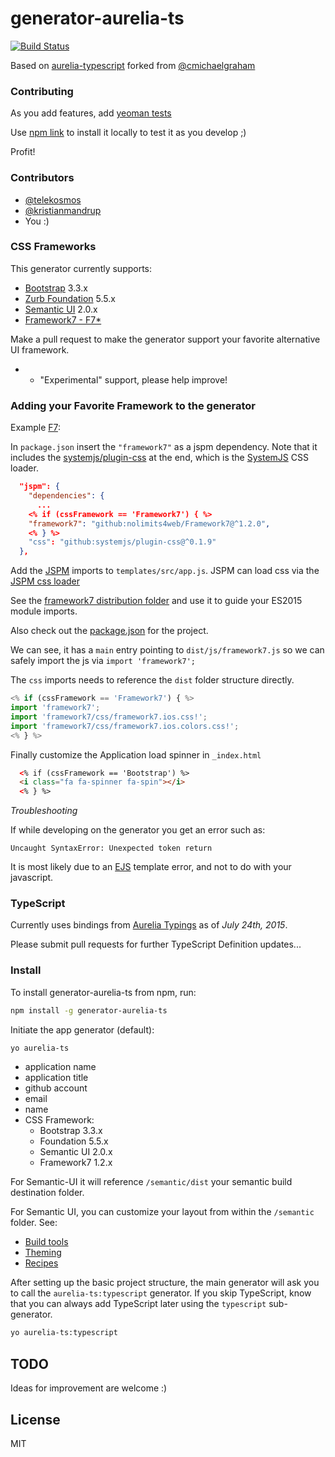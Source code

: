 # generator-aurelia-ts

[![Build Status](https://secure.travis-ci.org/kristianmandrup/generator-aurelia-ts.png?branch=master)](https://travis-ci.org/kristianmandrup/generator-aurelia-ts)

Based on [aurelia-typescript](https://github.com/kristianmandrup/aurelia-typescript) forked from [@cmichaelgraham](https://github.com/cmichaelgraham/aurelia-typescript)

### Contributing

As you add features, add [yeoman tests](http://yeoman.io/authoring/testing.html)

Use [npm link](http://justjs.com/posts/npm-link-developing-your-own-npm-modules-without-tears) to install it locally to test it as you develop ;)

Profit!

### Contributors

- [@telekosmos](https://github.com/telekosmos)
- [@kristianmandrup](https://github.com/kristianmandrup)
- You :)

### CSS Frameworks

This generator currently supports:
- [Bootstrap](http://getbootstrap.com) 3.3.x
- [Zurb Foundation](http://foundation.zurb.com/) 5.5.x
- [Semantic UI](semantic-ui.com) 2.0.x
- [Framework7 - F7*](http://www.idangero.us/framework7)

Make a pull request to make the generator support your favorite alternative UI framework.

* - "Experimental" support, please help improve!

### Adding your Favorite Framework to the generator

Example [F7](http://www.idangero.us/framework7):

In `package.json` insert the `"framework7"` as a jspm dependency. Note that it includes the [systemjs/plugin-css](https://github.com/systemjs/plugin-css) at the end, which is the [SystemJS](https://github.com/systemjs/systemjs) CSS loader.

```json
  "jspm": {
    "dependencies": {
      ...
    <% if (cssFramework == 'Framework7') { %>
    "framework7": "github:nolimits4web/Framework7@^1.2.0",
    <% } %>
    "css": "github:systemjs/plugin-css@^0.1.9"
  },
```

Add the [JSPM](jspm.io) imports to `templates/src/app.js`.
JSPM can load css via the [JSPM css loader](https://github.com/geelen/jspm-loader-css)

See the [framework7 distribution folder](https://github.com/nolimits4web/Framework7/tree/master/dist) and use it to guide your ES2015 module imports.

Also check out the [package.json](https://github.com/nolimits4web/Framework7/tree/master/package.json) for the project.

We can see, it has a `main` entry pointing to `dist/js/framework7.js` so we can safely import the js via `import 'framework7';`

The `css` imports needs to reference the `dist` folder structure directly.

```js
<% if (cssFramework == 'Framework7') { %>
import 'framework7';
import 'framework7/css/framework7.ios.css!';
import 'framework7/css/framework7.ios.colors.css!';
<% } %>
```

Finally customize the Application load spinner in `_index.html`

```html
  <% if (cssFramework == 'Bootstrap') %>
  <i class="fa fa-spinner fa-spin"></i>
  <% } %>
```

*Troubleshooting*

If while developing on the generator you get an error such as:

`Uncaught SyntaxError: Unexpected token return`

It is most likely due to an [EJS](http://ejs.co/) template error, and not to do with your javascript.

### TypeScript

Currently uses bindings from [Aurelia Typings](https://github.com/cmichaelgraham/aurelia-typescript-atom/tree/master/skel-nav-ts/typings/aurelia) as of *July 24th, 2015*.

Please submit pull requests for further TypeScript Definition updates...

### Install

To install generator-aurelia-ts from npm, run:

```bash
npm install -g generator-aurelia-ts
```

Initiate the app generator (default):

```bash
yo aurelia-ts
```

- application name
- application title
- github account
- email
- name
- CSS Framework:
  - Bootstrap 3.3.x
  - Foundation 5.5.x
  - Semantic UI 2.0.x
  - Framework7 1.2.x

For Semantic-UI it will reference `/semantic/dist` your semantic build destination folder.

For Semantic UI, you can customize your layout from within the `/semantic` folder. See:
- [Build tools](http://semantic-ui.com/introduction/build-tools.html)
- [Theming](http://semantic-ui.com/usage/theming.html)
- [Recipes](http://semantic-ui.com/introduction/advanced-usage.html)

After setting up the basic project structure, the main generator will ask you to call the `aurelia-ts:typescript` generator.
If you skip TypeScript, know that you can always add TypeScript later using the `typescript` sub-generator.

```bash
yo aurelia-ts:typescript
```

## TODO

Ideas for improvement are welcome :)

## License

MIT
